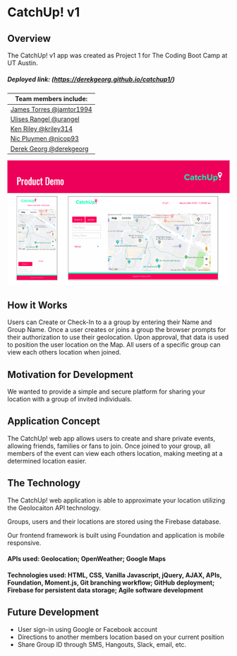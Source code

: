 # CatchUp! v1

## Overview

The CatchUp! v1 app was created as Project 1 for The Coding Boot Camp at UT Austin. 

##### Deployed link: (https://derekgeorg.github.io/catchup1/)


| Team members include: |
|-------------------------------------------------------------|
| [James Torres @jamtor1994](https://www.github.com/jamtor1994) | 
| [Ulises Rangel @urangel](https://www.github.com/urangel) |
| [Ken Riley @kriley314](https://www.github.com/kriley314) |
| [Nic Pluymen @nicop93](https://www.github.com/nicop93) |       
| [Derek Georg @derekgeorg](https://www.github.com/derekgeorg)  |

![demo](demo.png)

## How it Works
Users can Create or Check-In to a a group by entering their Name and Group Name. Once a user creates or joins a group the browser prompts for their authorization to use their geolocation. Upon approval, that data is used to position the user location on the Map. All users of a specific group can view each others location when joined.


## Motivation for Development

We wanted to provide a simple and secure platform for sharing your location with a group of invited individuals. 

## Application Concept

The CatchUp! web app allows users to create and share private events, allowing friends, families or fans to join. 
Once joined to your group, all members of the event can view each others location, making meeting at a determined location easier.

## The Technology

The CatchUp! web application is able to approximate your location utilizing the Geolocaiton API technology.

Groups, users and their locations are stored using the Firebase database. 

Our frontend framework is built using Foundation and application is mobile responsive.

#### APIs used: Geolocation; OpenWeather; Google Maps
#### Technologies used: HTML, CSS, Vanilla Javascript, jQuery, AJAX, APIs, Foundation, Moment.js, Git branching workflow; GitHub deployment; Firebase for persistent data storage; Agile software development

## Future Development

* User sign-in using Google or Facebook account
* Directions to another members location based on your current position
* Share Group ID through SMS, Hangouts, Slack, email, etc.

